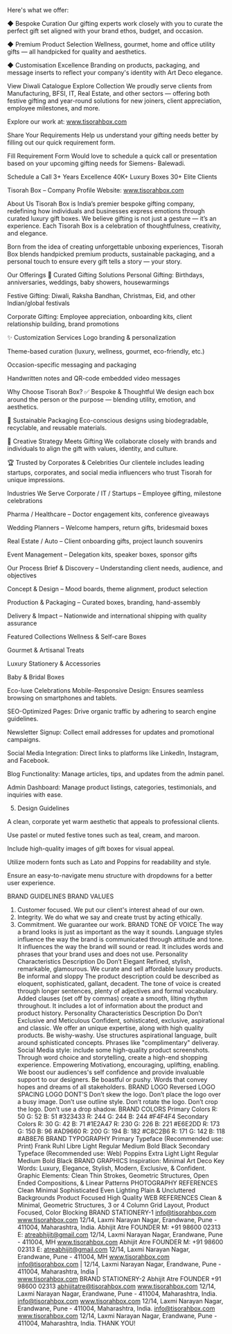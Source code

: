 
Here's what we offer:

◆ Bespoke Curation
Our gifting experts work closely with you to curate the perfect gift set aligned with your brand ethos, budget, and occasion.

◆ Premium Product Selection
Wellness, gourmet, home and office utility gifts — all handpicked for quality and aesthetics.

◆ Customisation Excellence
Branding on products, packaging, and message inserts to reflect your company's identity with Art Deco elegance.

View Diwali Catalogue Explore Collection
We proudly serve clients from Manufacturing, BFSI, IT, Real Estate, and other sectors — offering both festive gifting and year-round solutions for new joiners, client appreciation, employee milestones, and more.

Explore our work at: www.tisorahbox.com

Share Your Requirements
Help us understand your gifting needs better by filling out our quick requirement form.

Fill Requirement Form
Would love to schedule a quick call or presentation based on your upcoming gifting needs for Siemens- Balewadi.

Schedule a Call
3+
Years Excellence
40K+
Luxury Boxes
30+
Elite Clients



Tisorah Box – Company Profile
Website: www.tisorahbox.com

About Us
Tisorah Box is India’s premier bespoke gifting company, redefining how individuals and businesses express emotions through curated luxury gift boxes. We believe gifting is not just a gesture — it’s an experience. Each Tisorah Box is a celebration of thoughtfulness, creativity, and elegance.

Born from the idea of creating unforgettable unboxing experiences, Tisorah Box blends handpicked premium products, sustainable packaging, and a personal touch to ensure every gift tells a story — your story.

Our Offerings
🎁 Curated Gifting Solutions
Personal Gifting: Birthdays, anniversaries, weddings, baby showers, housewarmings

Festive Gifting: Diwali, Raksha Bandhan, Christmas, Eid, and other Indian/global festivals

Corporate Gifting: Employee appreciation, onboarding kits, client relationship building, brand promotions

✨ Customization Services
Logo branding & personalization

Theme-based curation (luxury, wellness, gourmet, eco-friendly, etc.)

Occasion-specific messaging and packaging

Handwritten notes and QR-code embedded video messages

Why Choose Tisorah Box?
✅ Bespoke & Thoughtful
We design each box around the person or the purpose — blending utility, emotion, and aesthetics.

🌱 Sustainable Packaging
Eco-conscious designs using biodegradable, recyclable, and reusable materials.

🧠 Creative Strategy Meets Gifting
We collaborate closely with brands and individuals to align the gift with values, identity, and culture.

🏆 Trusted by Corporates & Celebrities
Our clientele includes leading startups, corporates, and social media influencers who trust Tisorah for unique impressions.

Industries We Serve
Corporate / IT / Startups – Employee gifting, milestone celebrations

Pharma / Healthcare – Doctor engagement kits, conference giveaways

Wedding Planners – Welcome hampers, return gifts, bridesmaid boxes

Real Estate / Auto – Client onboarding gifts, project launch souvenirs

Event Management – Delegation kits, speaker boxes, sponsor gifts

Our Process
Brief & Discovery – Understanding client needs, audience, and objectives

Concept & Design – Mood boards, theme alignment, product selection

Production & Packaging – Curated boxes, branding, hand-assembly

Delivery & Impact – Nationwide and international shipping with quality assurance

Featured Collections
Wellness & Self-care Boxes

Gourmet & Artisanal Treats

Luxury Stationery & Accessories

Baby & Bridal Boxes

Eco-luxe Celebrations
Mobile-Responsive Design: Ensures seamless browsing on smartphones and tablets.

SEO-Optimized Pages: Drive organic traffic by adhering to search engine guidelines.

Newsletter Signup: Collect email addresses for updates and promotional campaigns.

Social Media Integration: Direct links to platforms like LinkedIn, Instagram, and Facebook.

Blog Functionality: Manage articles, tips, and updates from the admin panel.

Admin Dashboard: Manage product listings, categories, testimonials, and inquiries with ease.

5. Design Guidelines

A clean, corporate yet warm aesthetic that appeals to professional clients.

Use pastel or muted festive tones such as teal, cream, and maroon.

Include high-quality images of gift boxes for visual appeal.

Utilize modern fonts such as Lato and Poppins for readability and style.

Ensure an easy-to-navigate menu structure with dropdowns for a better user experience.




BRAND
 GUIDELINES
BRAND VALUES
 1. Customer focused.
 We put our client's interest ahead of our own.
 2. Integrity.
 We do what we say and create trust by acting ethically.
 3. Commitment.
 We guarantee our work.
BRAND TONE OF VOICE
 The way a brand looks is just as important as the way it sounds.
 Language styles influence the way the brand is communicated through attitude
 and tone. It influences the way the brand will sound or read. It includes words and
 phrases that your brand uses and does not use.
 Personality Characteristics Description Do Don’t
 Elegant Refined, stylish,
 remarkable, glamourous.
 We curate and sell
 affordable luxury
 products.
 Be informal
 and sloppy
 The product description could 
be described as eloquent, 
sophisticated, gallant, 
decadent. The tone of voice is 
created through longer 
sentences, plenty of adjectives 
and formal vocabulary. Added 
clauses (set off by commas) 
create a smooth, lilting 
rhythm throughout. It 
includes a lot of information 
about the product and 
product history.
Personality Characteristics Description Do Don’t
 Exclusive and
 Meticulous
 Confident, sohisticated,
 exclusive, aspirational
 and classic.
 We offer an unique
 expertise, along with
 high quality products.
 Be wishy-washy. Use structures aspirational 
language, built around 
sphisticated concepts. 
Phrases like "complimentary" 
deliveray. Social Media style: 
include some high-quality 
product screenshots. Through 
word choice and storytelling, 
create a high-end shopping 
experience.
 Empowering Motivationg,
 encouraging, uplifting,
 enabling.
 We boost our
 audiences's self
 confidence and provide
 invaluable support to
 our designers.
 Be boastful
 or pushy.
 Words that convey hopes and 
dreams of all stakeholders.
BRAND LOGO
 Reversed
LOGO SPACING
LOGO DONT’S
 Don’t skew the logo.
 Don’t place the logo over a busy image.
 Don’t use outline style.
 Don’t rotate the logo.
 Don’t crop the logo.
 Don’t use a drop shadow.
BRAND COLORS
 Primary Colors
 R: 50
 G: 52
 B: 51
 #323433
 R: 244
 G: 244
 B: 244
 #F4F4F4
 Secondary Colors
 R: 30
 G: 42
 B: 71
 #1E2A47
 R: 230
 G: 226
 B: 221
 #E6E2DD
 R: 173
 G: 150
 B: 96
 #AD9660
 R: 200
 G: 194
 B: 182
 #C8C2B6
 R: 171
 G: 142
 B: 118
 #AB8E76
BRAND TYPOGRAPHY
 Primary Typeface
 (Recommended use: Print)
 Frank Ruhl Libre
 Light
 Regular
 Medium
 Bold
 Black
 Secondary Typeface
 (Recommended use: Web)
 Poppins
 Extra Light
 Light
 Regular
 Medium
 Bold
 Black
BRAND GRAPHICS
 Inspiration: Minimal Art Deco
 Key Words:
 Luxury, Elegance, Stylish,
 Modern, Exclusive, & Confident.
 Graphic Elements:
 Clean Thin Strokes, Geometric Structures,
 Open Ended Compositions, & Linear Patterns
PHOTOGRAPHY REFERENCES
 Clean
 Minimal
 Sophisticated
 Even Lighting
 Plain & Uncluttered
 Backgrounds
 Product Focused
 High Quality
WEB REFERENCES
 Clean & Minimal, Geometric Structures, 3 or 4 Column Grid Layout, Product Focused, Color Blocking
BRAND STATIONERY-1
 info@tisorahbox.com
 www.tisorahbox.com
 12/14, Laxmi Narayan Nagar, Erandwane,
 Pune - 411004, Maharashtra, India.
 Abhijit Atre
 FOUNDER
 M: +91 98600 02313
 E: atreabhijit@gmail.com
 12/14, Laxmi Narayan Nagar,
 Erandwane, Pune - 411004, MH
 www.tisorahbox.com
 Abhijit Atre
 FOUNDER
 M: +91 98600 02313
 E: atreabhijit@gmail.com
 12/14, Laxmi Narayan Nagar,
 Erandwane, Pune - 411004, MH
 www.tisorahbox.com
 info@tisorahbox.com        |        12/14, Laxmi Narayan Nagar, Erandwane, Pune - 411004, Maharashtra, India        |        
www.tisorahbox.com
BRAND STATIONERY-2
 Abhijit Atre
 FOUNDER
 +91 98600 02313
 abhijitatre@tisorahbox.com
 www.tisorahbox.com
 12/14, Laxmi Narayan Nagar, Erandwane,
 Pune - 411004, Maharashtra, India.
 info@tisorahbox.com
 www.tisorahbox.com
 12/14, Laxmi Narayan Nagar, Erandwane,
 Pune - 411004, Maharashtra, India.
 info@tisorahbox.com
 www.tisorahbox.com
 12/14, Laxmi Narayan Nagar, Erandwane,
 Pune - 411004, Maharashtra, India.
THANK YOU!